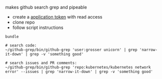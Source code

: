 makes github search grep and pipeable

 - create a [application token](https://github.com/settings/applications) with read access
 - clone repo
 - follow script instructions

```
bundle

# search code:
~/github-grep/bin/github-grep 'user:grosser unicorn' | grep 'narrow-it-down' | grep -v 'something good'

# search issues and PR comments:
~/github-grep/bin/github-grep 'repo:kubernetes/kubernetes network error' --issues | grep 'narrow-it-down' | grep -v 'something good'
```
